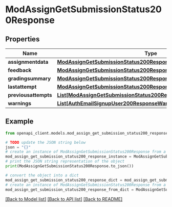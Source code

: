 # ModAssignGetSubmissionStatus200Response


## Properties

Name | Type | Description | Notes
------------ | ------------- | ------------- | -------------
**assignmentdata** | [**ModAssignGetSubmissionStatus200ResponseAssignmentdata**](ModAssignGetSubmissionStatus200ResponseAssignmentdata.md) |  | [optional] 
**feedback** | [**ModAssignGetSubmissionStatus200ResponseFeedback**](ModAssignGetSubmissionStatus200ResponseFeedback.md) |  | [optional] 
**gradingsummary** | [**ModAssignGetSubmissionStatus200ResponseGradingsummary**](ModAssignGetSubmissionStatus200ResponseGradingsummary.md) |  | [optional] 
**lastattempt** | [**ModAssignGetSubmissionStatus200ResponseLastattempt**](ModAssignGetSubmissionStatus200ResponseLastattempt.md) |  | [optional] 
**previousattempts** | [**List[ModAssignGetSubmissionStatus200ResponsePreviousattemptsInner]**](ModAssignGetSubmissionStatus200ResponsePreviousattemptsInner.md) |  | [optional] 
**warnings** | [**List[AuthEmailSignupUser200ResponseWarningsInner]**](AuthEmailSignupUser200ResponseWarningsInner.md) |  | [optional] 

## Example

```python
from openapi_client.models.mod_assign_get_submission_status200_response import ModAssignGetSubmissionStatus200Response

# TODO update the JSON string below
json = "{}"
# create an instance of ModAssignGetSubmissionStatus200Response from a JSON string
mod_assign_get_submission_status200_response_instance = ModAssignGetSubmissionStatus200Response.from_json(json)
# print the JSON string representation of the object
print(ModAssignGetSubmissionStatus200Response.to_json())

# convert the object into a dict
mod_assign_get_submission_status200_response_dict = mod_assign_get_submission_status200_response_instance.to_dict()
# create an instance of ModAssignGetSubmissionStatus200Response from a dict
mod_assign_get_submission_status200_response_from_dict = ModAssignGetSubmissionStatus200Response.from_dict(mod_assign_get_submission_status200_response_dict)
```
[[Back to Model list]](../README.md#documentation-for-models) [[Back to API list]](../README.md#documentation-for-api-endpoints) [[Back to README]](../README.md)


